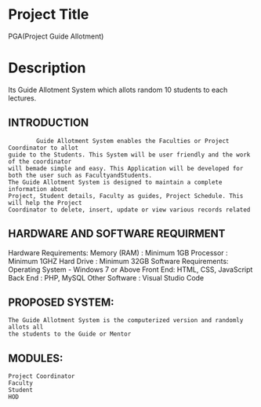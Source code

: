 
# Project Title

PGA(Project Guide Allotment)

# Description
Its Guide Allotment System which allots random 10 students to each lectures.

## INTRODUCTION
            Guide Allotment System enables the Faculties or Project Coordinator to allot
    guide to the Students. This System will be user friendly and the work of the coordinator 
    will bemade simple and easy. This Application will be developed for both the user such as FacultyandStudents. 
    The Guide Allotment System is designed to maintain a complete information about
    Project, Student details, Faculty as guides, Project Schedule. This will help the Project
    Coordinator to delete, insert, update or view various records related 
## HARDWARE AND SOFTWARE REQUIRMENT
Hardware Requirements: 
    Memory (RAM) : 
        Minimum 1GB
    Processor : Minimum 1GHZ
        Hard Drive : Minimum 32GB
Software Requirements: 
    Operating System - Windows 7 or Above
Front End:
    HTML, CSS, JavaScript 
Back End :
    PHP, MySQL
Other Software :
    Visual Studio Code
## PROPOSED SYSTEM:
    The Guide Allotment System is the computerized version and randomly allots all
    the students to the Guide or Mentor 
## MODULES:
    Project Coordinator 
    Faculty
    Student
    HOD